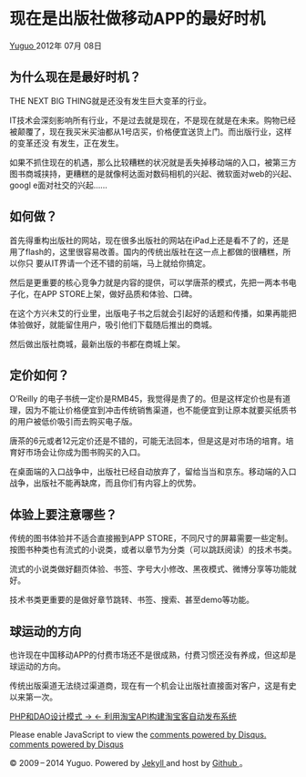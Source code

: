 #  现在是出版社做移动APP的最好时机

[ Yuguo ](http://yuguo.us) 2012年 07月 08日

##  为什么现在是最好时机？

THE NEXT BIG THING就是还没有发生巨大变革的行业。

IT技术会深刻影响所有行业，不是过去就是现在，不是现在就是在未来。购物已经被颠覆了，现在我买米买油都从1号店买，价格便宜送货上门。而出版行业，这样的变革还没
有发生，正在发生。

如果不抓住现在的机遇，那么比较糟糕的状况就是丢失掉移动端的入口，被第三方图书商城挟持，更糟糕的是就像柯达面对数码相机的兴起、微软面对web的兴起、googl
e面对社交的兴起……

##  如何做？

首先得重构出版社的网站，现在很多出版社的网站在iPad上还是看不了的，还是用了flash的，这里很容易改善。国内的传统出版社在这一点上都做的很糟糕，所以你只
要从IT界请一个还不错的前端，马上就给你搞定。

然后是更重要的核心竞争力就是内容的提供，可以学唐茶的模式，先把一两本书电子化，在APP STORE上架，做好品质和体验、口碑。

在这个方兴未艾的行业里，出版电子书之后就会引起好的话题和传播，如果再能把体验做好，就能留住用户，吸引他们下载随后推出的商城。

然后做出版社商城，最新出版的书都在商城上架。

##  定价如何？

O’Reilly 的电子书统一定价是RMB45，我觉得是贵了的。但是这样定价也是有道理，因为不能让价格便宜到冲击传统销售渠道，也不能便宜到让原本就要买纸质书
的用户被低价吸引而去购买电子版。

唐茶的6元或者12元定价还是不错的，可能无法回本，但是这是对市场的培育。培育好市场会让你成为图书购买的入口。

在桌面端的入口战争中，出版社已经自动放弃了，留给当当和京东。移动端的入口战争，出版社不能再缺席，而且你们有内容上的优势。

##  体验上要注意哪些？

传统的图书体验并不适合直接搬到APP STORE，不同尺寸的屏幕需要一些定制。按图书种类也有流式的小说类，或者以章节为分类（可以跳跃阅读）的技术书类。

流式的小说类做好翻页体验、书签、字号大小修改、黑夜模式、微博分享等功能就好。

技术书类更重要的是做好章节跳转、书签、搜索、甚至demo等功能。

##  球运动的方向

也许现在中国移动APP的付费市场还不是很成熟，付费习惯还没有养成，但这却是球运动的方向。

传统出版渠道无法绕过渠道商，现在有一个机会让出版社直接面对客户，这是有史以来第一次。

[ PHP和DAO设计模式 → ](/weblog/php-and-dao-design-pattern/) [ ← 利用淘宝API构建淘宝客自动发布系统
](/weblog/a-cps-cms-build-with-taobao-api/)

Please enable JavaScript to view the [ comments powered by Disqus.
](http://disqus.com/?ref_noscript) [ comments powered by  Disqus
](http://disqus.com)

© 2009 – 2014 Yuguo. Powered by [ Jekyll ](https://github.com/mojombo/jekyll)
and host by [ Github ](https://github.com/yuguo) 。

